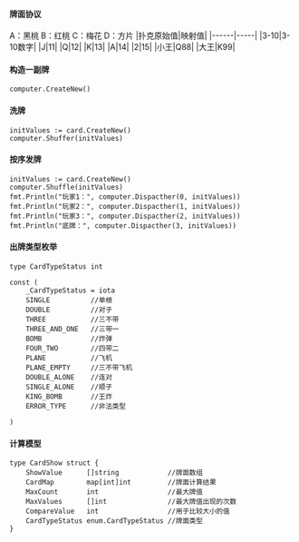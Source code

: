 #### 牌面协议
A：黑桃 B：红桃 C：梅花 D：方片
|扑克原始值|映射值|
|------|-----|
|3-10|3-10数字|
|J|11|
|Q|12|
|K|13|
|A|14|
|2|15|
|小王|Q88|
|大王|K99|

#### 构造一副牌
```
computer.CreateNew()
```
#### 洗牌
```
initValues := card.CreateNew()
computer.Shuffer(initValues)
```
#### 按序发牌
```
initValues := card.CreateNew()
computer.Shuffle(initValues)
fmt.Println("玩家1：", computer.Dispacther(0, initValues))
fmt.Println("玩家2：", computer.Dispacther(1, initValues))
fmt.Println("玩家3：", computer.Dispacther(2, initValues))
fmt.Println("底牌：", computer.Dispacther(3, initValues))
```

#### 出牌类型枚举
```
type CardTypeStatus int

const (
    _CardTypeStatus = iota
    SINGLE          //单根
    DOUBLE          //对子
    THREE           //三不带
    THREE_AND_ONE   //三带一
    BOMB            //炸弹
    FOUR_TWO        //四带二
    PLANE           //飞机
    PLANE_EMPTY     //三不带飞机
    DOUBLE_ALONE    //连对
    SINGLE_ALONE    //顺子
    KING_BOMB       //王炸
    ERROR_TYPE      //非法类型

)
```
#### 计算模型
```
type CardShow struct {
    ShowValue      []string            //牌面数组
    CardMap        map[int]int         //牌面计算结果
    MaxCount       int                 //最大牌值
    MaxValues      []int               //最大牌值出现的次数
    CompareValue   int                 //用于比较大小的值
    CardTypeStatus enum.CardTypeStatus //牌面类型
}

```
